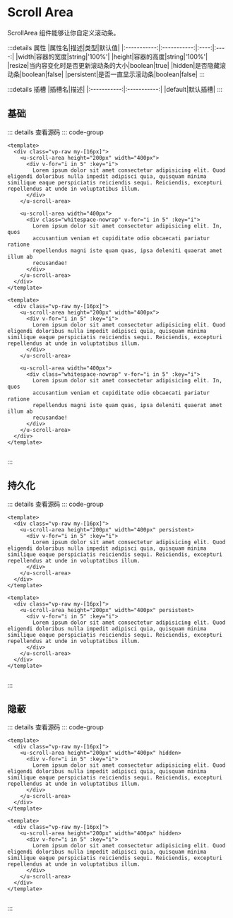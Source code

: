 <script setup>
import Basic from '../examples/scroll-area/01.basic.vue'
import Persistent from '../examples/scroll-area/02.persistent.vue'
import Hidden from '../examples/scroll-area/03.hidden.vue'
</script>

# Scroll Area

ScrollArea 组件能够让你自定义滚动条。

:::details 属性
|属性名|描述|类型|默认值|
|:-----------:|:-----------:|:----:|:----:|
|width|容器的宽度|string|'100%'|
|height|容器的高度|string|'100%'|
|resize|当内容变化时是否更新滚动条的大小|boolean|true|
|hidden|是否隐藏滚动条|boolean|false|
|persistent|是否一直显示滚动条|boolean|false|
:::

:::details 插槽
|插槽名|描述|
|:-----------:|:-----------:|
|default|默认插槽|
:::

## 基础



<Basic></Basic>

::: details 查看源码
::: code-group
```vue [template]
<template>
  <div class="vp-raw my-[16px]">
    <u-scroll-area height="200px" width="400px">
      <div v-for="i in 5" :key="i">
        Lorem ipsum dolor sit amet consectetur adipisicing elit. Quod eligendi doloribus nulla impedit adipisci quia, quisquam minima similique eaque perspiciatis reiciendis sequi. Reiciendis, excepturi repellendus at unde in voluptatibus illum.
      </div>
    </u-scroll-area>

    <u-scroll-area width="400px">
      <div class="whitespace-nowrap" v-for="i in 5" :key="i">
        Lorem ipsum dolor sit amet consectetur adipisicing elit. In, quos 
        accusantium veniam et cupiditate odio obcaecati pariatur ratione 
        repellendus magni iste quam quas, ipsa deleniti quaerat amet illum ab 
        recusandae!
      </div>
    </u-scroll-area>
  </div>
</template>
```

```vue [all]
<template>
  <div class="vp-raw my-[16px]">
    <u-scroll-area height="200px" width="400px">
      <div v-for="i in 5" :key="i">
        Lorem ipsum dolor sit amet consectetur adipisicing elit. Quod eligendi doloribus nulla impedit adipisci quia, quisquam minima similique eaque perspiciatis reiciendis sequi. Reiciendis, excepturi repellendus at unde in voluptatibus illum.
      </div>
    </u-scroll-area>

    <u-scroll-area width="400px">
      <div class="whitespace-nowrap" v-for="i in 5" :key="i">
        Lorem ipsum dolor sit amet consectetur adipisicing elit. In, quos 
        accusantium veniam et cupiditate odio obcaecati pariatur ratione 
        repellendus magni iste quam quas, ipsa deleniti quaerat amet illum ab 
        recusandae!
      </div>
    </u-scroll-area>
  </div>
</template>


```
:::

## 持久化



<Persistent></Persistent>

::: details 查看源码
::: code-group
```vue [template]
<template>
  <div class="vp-raw my-[16px]">
    <u-scroll-area height="200px" width="400px" persistent>
      <div v-for="i in 5" :key="i">
        Lorem ipsum dolor sit amet consectetur adipisicing elit. Quod eligendi doloribus nulla impedit adipisci quia, quisquam minima similique eaque perspiciatis reiciendis sequi. Reiciendis, excepturi repellendus at unde in voluptatibus illum.
      </div>
    </u-scroll-area>
  </div>
</template>
```

```vue [all]
<template>
  <div class="vp-raw my-[16px]">
    <u-scroll-area height="200px" width="400px" persistent>
      <div v-for="i in 5" :key="i">
        Lorem ipsum dolor sit amet consectetur adipisicing elit. Quod eligendi doloribus nulla impedit adipisci quia, quisquam minima similique eaque perspiciatis reiciendis sequi. Reiciendis, excepturi repellendus at unde in voluptatibus illum.
      </div>
    </u-scroll-area>
  </div>
</template>


```
:::

## 隐蔽



<Hidden></Hidden>

::: details 查看源码
::: code-group
```vue [template]
<template>
  <div class="vp-raw my-[16px]">
    <u-scroll-area height="200px" width="400px" hidden>
      <div v-for="i in 5" :key="i">
        Lorem ipsum dolor sit amet consectetur adipisicing elit. Quod eligendi doloribus nulla impedit adipisci quia, quisquam minima similique eaque perspiciatis reiciendis sequi. Reiciendis, excepturi repellendus at unde in voluptatibus illum.
      </div>
    </u-scroll-area>
  </div>
</template>
```

```vue [all]
<template>
  <div class="vp-raw my-[16px]">
    <u-scroll-area height="200px" width="400px" hidden>
      <div v-for="i in 5" :key="i">
        Lorem ipsum dolor sit amet consectetur adipisicing elit. Quod eligendi doloribus nulla impedit adipisci quia, quisquam minima similique eaque perspiciatis reiciendis sequi. Reiciendis, excepturi repellendus at unde in voluptatibus illum.
      </div>
    </u-scroll-area>
  </div>
</template>


```
:::

